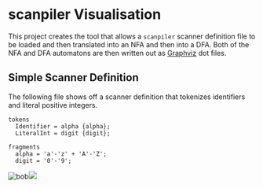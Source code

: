 # scanpiler Visualisation

This project creates the tool that allows a `scanpiler` scanner definition file to be loaded and then translated into an NFA and then into a DFA.  Both of the NFA and DFA automatons are then written out as [Graphviz](https://graphviz.org) dot files.

## Simple Scanner Definition

The following file shows off a scanner definition that tokenizes identifiers and literal positive integers.

```
tokens 
  Identifier = alpha {alpha};
  LiteralInt = digit {digit};

fragments
  alpha = 'a'-'z' + 'A'-'Z';
  digit = '0'-'9';
```

![bob](./.doc/simple-nfa.svg)<img src="./.doc/simple-nfa.svg">